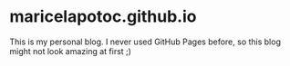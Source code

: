 # maricelapotoc.github.io
This is my personal blog. I never used GitHub Pages before, so this blog might not look amazing at first ;)
